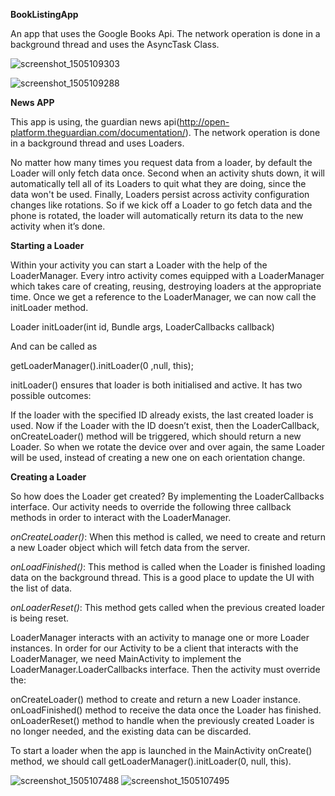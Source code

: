 **BookListingApp**

An app that uses the Google Books Api. The network operation is done in a background thread and uses the AsyncTask Class. 

![screenshot_1505109303](https://user-images.githubusercontent.com/7755518/30260265-ffc405ba-96ce-11e7-99e7-93b01521d2af.png)

![screenshot_1505109288](https://user-images.githubusercontent.com/7755518/30260266-00358d5c-96cf-11e7-86c6-2bb4c48aefe0.png)


**News APP**

This app is using, the guardian news api(http://open-platform.theguardian.com/documentation/). The network operation is done in a background thread and uses Loaders. 

No matter how many times you request data from a loader, by default the Loader will only fetch data once. Second when an activity shuts down, 
it will automatically tell all of its Loaders to quit what they are doing, since the data won't be used. Finally, Loaders persist across activity configuration changes like rotations. So if we kick off a Loader to go fetch data and the phone is rotated, the loader will automatically return its data to the new activity when it’s done.

**Starting a Loader**

Within your activity you can start a Loader with the help of the LoaderManager. Every intro activity comes equipped with a LoaderManager which takes care of creating, reusing, destroying loaders at the appropriate time. Once we get a reference to the LoaderManager, we can now call the initLoader method. 

Loader<D> initLoader(int id, Bundle args, LoaderCallbacks<D> callback) 

And can be called as 

getLoaderManager().initLoader(0 ,null, this);

initLoader() ensures that loader is both initialised and active. It has two possible outcomes:

If the loader with the specified ID already exists, the last created loader is used. 
Now if the Loader with the ID doesn’t exist, then the LoaderCallback, onCreateLoader() method will be triggered, which should return a new Loader. So when we rotate the device over and over again, the same Loader will be used, instead of creating a new one on each orientation change. 

**Creating a Loader**

So how does the Loader get created? By implementing the LoaderCallbacks interface. Our activity needs to override the following three callback methods in order to interact with the LoaderManager. 

*onCreateLoader()*: When this method is called, we need to create and return a new Loader object which will fetch data from the server. 

*onLoadFinished()*: This method is called when the Loader is finished loading data on the background thread. This is a good place to update the UI with the list of data. 

*onLoaderReset()*: This method gets called when the previous created loader is being reset. 

LoaderManager interacts with an activity to manage one or more Loader instances. In order for our Activity to be a client that interacts with the LoaderManager, we need MainActivity to implement the LoaderManager.LoaderCallbacks interface. Then the activity must override the: 

onCreateLoader() method to create and return a new Loader instance.
onLoadFinished() method to receive the data once the Loader has finished.
onLoaderReset() method to handle when the previously created Loader is no longer needed, and the existing data can be discarded. 

To start a loader when the app is launched in the MainActivity onCreate() method, we should call getLoaderManager().initLoader(0, null, this).

![screenshot_1505107488](https://user-images.githubusercontent.com/7755518/30259568-c176ce40-96ca-11e7-8e38-0fb017540b1e.png)
![screenshot_1505107495](https://user-images.githubusercontent.com/7755518/30259570-c1e15724-96ca-11e7-8370-7b51f57477de.png)
